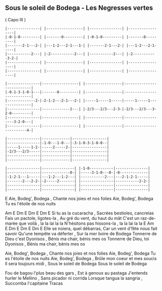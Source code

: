 ## Sous le soleil de Bodega - Les Negresses vertes
( Capo III )  

```
|---------------| |-----------------| |---------------| |-----------------| 
|-0-1-0---------| |-------0---------| |-0-1-0---------| |-------0---------|
|-------2-1---2-| |---1-2---2-1---1-| |-------2-1---2-| |---1-2---2-1-----|
|-----------2---| |-2-----------2---| |-----------2---| |-2-----------3-2-|
|---------------| |-----------------| |---------------| |-----------------|
|---------------| |-----------------| |---------------| |-----------------|

|---------------|-----------------| |-----------------|---------------------------|
|-0-1-3-1-0-1---|-------0---------| |-----------------|---------------------------|
|-------------2-|-2-1-2---2-1---2-| |-----1-----1-----|-----1-----1---------------|
|---------------|-------------2---| |-2/3---2/3---2-3-|-2/3---2/3---3-2-0---------|
|---------------|-----------------| |-----------------|-------------------3-2-0---|
|---------------|-----------------| |-----------------|-------------------------4-|
  
|---------------|-------------|----------------|
|---------------|-1-0---1-0---|-3-1-0-3-1-0-0--|
|-----1-----1-2-|-----2-----2-|----------------|
|-2/3---2/3-----|-------------|----------------|
|---------------|-------------|----------------|
|---------------|-------------|----------------|
 
|---------------|---------------| |-1-0-----------|---------------|
|---------------|-------------0-| |-----3-1-0---0-|-0-------------|
|-1-2-1---1-----|---1-2---1-2---| |-----------2---|---2-1-2-1-----|
|-------2---2-2-|-2-----2-------| |---------------|-----------2-2-|
|---------------|---------------| |---------------|---------------|
|---------------|---------------| |---------------|---------------|
``` 

E
Aie, Bodeg', Bodega , Chante nos joies et nos folies 
Aie, Bodeg', Bodega   Tu es l'étoile de nos nuits 

Am E Dm E Dm E Dm E
Si tu as la cucaracha , Sacrées bestioles, cancrelas 
Fais un pactole, ligotes-la ,  Au gré du vent, du haut du mât 
C'est un raz-de-marée que voilà , la la lai la la
N'hésitons pas hissons-la , la la lai la la
E
Am E Dm E Dm E Dm E
Elle se noiera, quel débarras, Car un vent d'fête nous fait savoir 
Qu'une tempête va déferler , Sur la mer boire de Bodega 
Tonnerre de Dieu c'est Dyonisos , Bénis ma chair, bénis mes os 
Tonnerre de Dieu, toi Dyonisos , Bénis ma chair, bénis mes os 

Aie, Bodeg', Bodega , Chante nos joies et nos folies 
Aie, Bodeg', Bodega   Tu es l'étoile de nos nuits 
Aie, Bodeg', Bodega , Brûle mon coeur et mes soucis 
Il sera toujours midi , Sous le soleil de Bodega 
Sous le soleil de Bodega 

Fou de bagou l'plus beau des gars ,  Est à genoux au pastaga 
J'entends hurler le Mellino , Sans picador ni corrida 
Lorsque tangua la sangria , Succomba l'capitaine Tracas 
